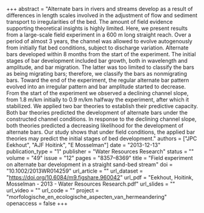 +++
abstract = "Alternate bars in rivers and streams develop as a result of differences in length scales involved in the adjustment of flow and sediment transport to irregularities of the bed. The amount of field evidence supporting theoretical insights is highly limited. Here, we present results from a large-scale field experiment in a 600 m long straight reach. Over a period of almost 3 years, the channel was allowed to evolve autogenously from initially flat bed conditions, subject to discharge variation. Alternate bars developed within 8 months from the start of the experiment. The initial stages of bar development included bar growth, both in wavelength and amplitude, and bar migration. The latter was too limited to classify the bars as being migrating bars; therefore, we classify the bars as nonmigrating bars. Toward the end of the experiment, the regular alternate bar pattern evolved into an irregular pattern and bar amplitude started to decrease. From the start of the experiment we observed a declining channel slope, from 1.8 m/km initially to 0.9 m/km halfway the experiment, after which it stabilized. We applied two bar theories to establish their predictive capacity. Both bar theories predicted the development of alternate bars under the constructed channel conditions. In response to the declining channel slope, both theories predicted a decreasing likelihood for the development of alternate bars. Our study shows that under field conditions, the applied bar theories may predict the initial stages of bed development."
authors = ["JPC Eekhout", "AJF Hoitink", "E Mosselman"]
date = "2013-12-13"
publication_type = "1"
publisher = "Water Resources Research"
status = ""
volume = "49"
issue = "12"
pages = "8357–8369"
title = "Field experiment on alternate bar development in a straight sand-bed stream"
doi = "10.1002/2013WR014259"
url_article = ""
url_dataset = "https://doi.org/10.6084/m9.figshare.960042"
url_pdf = "Eekhout, Hoitink, Mosselman - 2013 - Water Resources Research.pdf"
url_slides = ""
url_video = ""
url_code = ""
project = "morfologische_en_ecologische_aspecten_van_hermeandering"
openaccess = false
+++